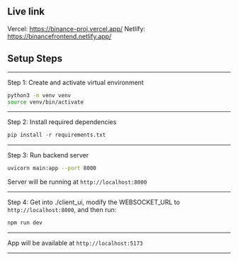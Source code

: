 ## Live link

Vercel: https://binance-proj.vercel.app/
Netlify: https://binancefrontend.netlify.app/

## Setup Steps

---

Step 1: Create and activate virtual environment
```bash
python3 -m venv venv
source venv/bin/activate
```

---

Step 2: Install required dependencies
```python
pip install -r requirements.txt
```

---

Step 3: Run backend server
```bash
uvicorn main:app --port 8000
```

Server will be running at `http://localhost:8000`

---

Step 4: Get into ./client_ui, modify the WEBSOCKET_URL to `http://localhost:8000`, and then run:
```bash
npm run dev
```

---

App will be available at `http://localhost:5173`

---